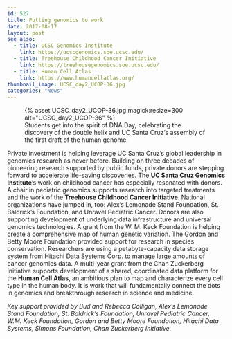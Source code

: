```yaml
---
id: 527
title: Putting genomics to work
date: 2017-08-17
layout: post
see_also:
  - title: UCSC Genomics Institute
    link: https://ucscgenomics.soe.ucsc.edu/
  - title: Treehouse Childhood Cancer Initiative
    link: https://treehousegenomics.soe.ucsc.edu/
  - title: Human Cell Atlas
    link: https://www.humancellatlas.org/
thumbnail_image: UCSC_day2_UCOP-36.jpg
categories: "News"
---
```

<figure class="inline-image right">
{% asset UCSC_day2_UCOP-36.jpg magick:resize=300 alt="UCSC_day2_UCOP-36" %}<figcaption>Students get into the spirit of DNA Day, celebrating the discovery of the double helix and UC Santa Cruz‘s assembly of the first draft of the human genome.</figcaption></figure>

Private investment is helping leverage UC Santa Cruz’s global leadership in genomics research as never before. Building on three decades of pioneering research supported by public funds, private donors are stepping forward to accelerate life-saving discoveries. The **UC Santa Cruz Genomics Institute**’s work on childhood cancer has especially resonated with donors. A chair in pediatric genomics supports research into targeted treatments and the work of the **Treehouse Childhood Cancer Initiative**. National organizations have jumped in, too: Alex’s Lemonade Stand Foundation, St. Baldrick’s Foundation, and Unravel Pediatric Cancer. Donors are also supporting development of underlying data infrastructure and universal genomics technologies. A grant from the W. M. Keck Foundation is helping create a comprehensive map of human genetic variation. The Gordon and Betty Moore Foundation provided support for research in species conservation. Researchers are using a petabyte-capacity data storage system from Hitachi Data Systems Corp. to manage large amounts of cancer genomics data. A multi-year grant from the Chan Zuckerberg Initiative supports development of a shared, coordinated data platform for the **Human Cell Atlas**, an ambitious plan to map and characterize every cell type in the human body. It is work that will fundamentally connect the dots in genomics and breakthrough research in science and medicine.

_Key support provided by Bud and Rebecca Colligan, Alex’s Lemonade Stand Foundation, St. Baldrick’s Foundation, Unravel Pediatric Cancer, W.M. Keck Foundation, Gordon and Betty Moore Foundation, Hitachi Data Systems, Simons Foundation, Chan Zuckerberg Initiative._
